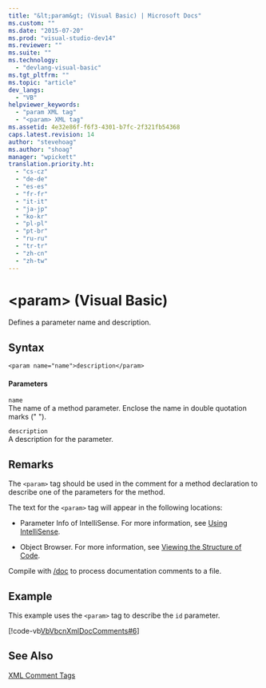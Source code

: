 ```yaml
---
title: "&lt;param&gt; (Visual Basic) | Microsoft Docs"
ms.custom: ""
ms.date: "2015-07-20"
ms.prod: "visual-studio-dev14"
ms.reviewer: ""
ms.suite: ""
ms.technology: 
  - "devlang-visual-basic"
ms.tgt_pltfrm: ""
ms.topic: "article"
dev_langs: 
  - "VB"
helpviewer_keywords: 
  - "param XML tag"
  - "<param> XML tag"
ms.assetid: 4e32e86f-f6f3-4301-b7fc-2f321fb54368
caps.latest.revision: 14
author: "stevehoag"
ms.author: "shoag"
manager: "wpickett"
translation.priority.ht: 
  - "cs-cz"
  - "de-de"
  - "es-es"
  - "fr-fr"
  - "it-it"
  - "ja-jp"
  - "ko-kr"
  - "pl-pl"
  - "pt-br"
  - "ru-ru"
  - "tr-tr"
  - "zh-cn"
  - "zh-tw"
---
```

# &lt;param&gt; (Visual Basic)
Defines a parameter name and description.  
  
## Syntax  
  
```  
<param name="name">description</param>  
```  
  
#### Parameters  
 `name`  
 The name of a method parameter. Enclose the name in double quotation marks (" ").  
  
 `description`  
 A description for the parameter.  
  
## Remarks  
 The `<param>` tag should be used in the comment for a method declaration to describe one of the parameters for the method.  
  
 The text for the `<param>` tag will appear in the following locations:  
  
-   Parameter Info of IntelliSense. For more information, see [Using IntelliSense](/visual-studio/ide/using-intellisense).  
  
-   Object Browser. For more information, see [Viewing the Structure of Code](/visual-studio/ide/viewing-the-structure-of-code).  
  
 Compile with [/doc](../../../visual-basic/reference/command-line-compiler/doc.md) to process documentation comments to a file.  
  
## Example  
 This example uses the `<param>` tag to describe the `id` parameter.  
  
 [!code-vb[VbVbcnXmlDocComments#6](../../../visual-basic/language-reference/xmldoc/codesnippet/VisualBasic/param_1.vb)]  
  
## See Also  
 [XML Comment Tags](../../../visual-basic/language-reference/xmldoc/recommended-xml-tags-for-documentation-comments.md)